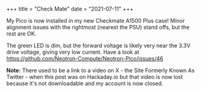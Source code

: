 +++
title = "Check Mate"
date = "2021-07-11"
+++

My Pico is now installed in my new Checkmate A1500 Plus case! Minor alignment issues with the rightmost (nearest the PSU) stand offs, but the rest are OK.

The green LED is dim, but the forward voltage is likely very near the 3.3V drive voltage, giving very low current. Have a look at <https://github.com/Neotron-Compute/Neotron-Pico/issues/46>

**Note:** There used to be a link to a video on X - the Site Formerly Known As Twitter - when this post was on Hackaday.io but that video is now lost because it's not downloadable and my account is now closed.
